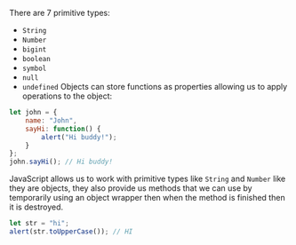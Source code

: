 There are 7 primitive types:
- `String`
- `Number`
- `bigint`
- `boolean`
- `symbol`
- `null`
- `undefined`
Objects can store functions as properties allowing us to apply operations to the object:
```javascript
let john = {
	name: "John",
	sayHi: function() {
		alert("Hi buddy!");
	}
};
john.sayHi(); // Hi buddy! 
```
JavaScript allows us to work with primitive types like `String` and `Number` like they are objects, they also provide us methods that we can use by temporarily using an object wrapper then when the method is finished then it is destroyed.
```javascript
let str = "hi";
alert(str.toUpperCase()); // HI
```
